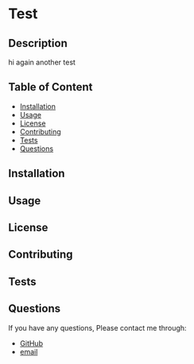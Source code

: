
# Test

## Description
hi again another test

## Table of Content

* [Installation](#installation)
* [Usage](#usage)
* [License](#license)
* [Contributing](#contributing)
* [Tests](#tests)
* [Questions](#questions)

## Installation


## Usage


## License


## Contributing


## Tests


## Questions
If you have any questions, Please contact me through:
* [GitHub](https://github.com/AinsAl)
* [email](mailto:alex.ainslie99@gmail.com)
